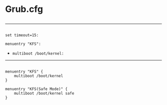 # Grub.cfg

## 

----

## 

`set timeout=15:`  

`menuentry "KFS":` 

* `multiboot /boot/kernel:` 

-----

## 

```
menuentry "KFS" {
    multiboot /boot/kernel
}

menuentry "KFS(Safe Mode)" {
    multiboot /boot/kernel safe
}
```